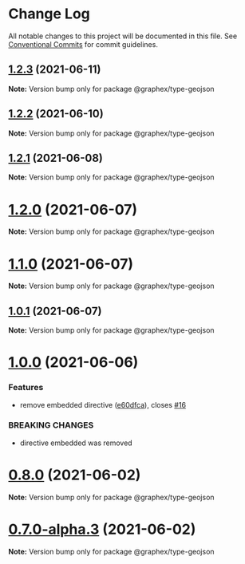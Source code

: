 # Change Log

All notable changes to this project will be documented in this file.
See [Conventional Commits](https://conventionalcommits.org) for commit guidelines.

## [1.2.3](https://gitlab.com/graphexio/graphex/compare/v1.2.2...v1.2.3) (2021-06-11)

**Note:** Version bump only for package @graphex/type-geojson





## [1.2.2](https://gitlab.com/graphexio/graphex/compare/v1.2.1...v1.2.2) (2021-06-10)

**Note:** Version bump only for package @graphex/type-geojson





## [1.2.1](https://gitlab.com/graphexio/graphex/compare/v1.2.0...v1.2.1) (2021-06-08)

**Note:** Version bump only for package @graphex/type-geojson





# [1.2.0](https://gitlab.com/graphexio/graphex/compare/v1.1.0...v1.2.0) (2021-06-07)

**Note:** Version bump only for package @graphex/type-geojson





# [1.1.0](https://gitlab.com/graphexio/graphex/compare/v1.0.1...v1.1.0) (2021-06-07)

**Note:** Version bump only for package @graphex/type-geojson





## [1.0.1](https://gitlab.com/graphexio/graphex/compare/v1.0.0...v1.0.1) (2021-06-07)

**Note:** Version bump only for package @graphex/type-geojson





# [1.0.0](https://gitlab.com/graphexio/graphex/compare/v0.8.0...v1.0.0) (2021-06-06)


### Features

* remove embedded directive ([e60dfca](https://gitlab.com/graphexio/graphex/commit/e60dfca)), closes [#16](https://gitlab.com/graphexio/graphex/issues/16)


### BREAKING CHANGES

* directive embedded was removed





# [0.8.0](https://gitlab.com/graphexio/graphex/compare/v0.7.0...v0.8.0) (2021-06-02)

**Note:** Version bump only for package @graphex/type-geojson





# [0.7.0-alpha.3](https://gitlab.com/graphexio/graphex/compare/v0.7.0-alpha.2...v0.7.0-alpha.3) (2021-06-02)

**Note:** Version bump only for package @graphex/type-geojson
